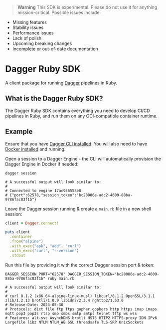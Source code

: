 > **Warning** This SDK is experimental. Please do not use it for anything
> mission-critical. Possible issues include:

- Missing features
- Stability issues
- Performance issues
- Lack of polish
- Upcoming breaking changes
- Incomplete or out-of-date documentation

# Dagger Ruby SDK

A client package for running [Dagger](https://dagger.io/) pipelines in Ruby.

## What is the Dagger Ruby SDK?

The Dagger Ruby SDK contains everything you need to develop CI/CD pipelines in Ruby, and run them on any OCI-compatible container runtime.

## Example

Ensure that you have [Dagger CLI installed](https://docs.dagger.io/cli/465058/install).
You will also need to have [Docker installed](https://docs.docker.com/engine/install/) and running.

Open a session to a Dagger Engine - the CLI will automatically provision the Dagger Engine in Docker if needed:

```console
dagger session

# A successful output will look similar to:
#
# Connected to engine 17ac956558e0
# {"port":62578,"session_token":"bc28086e-adc2-4609-88ba-9786fac83f1b"}
```

Leave the Dagger session running & create a `main.rb` file in a new shell session:

```ruby
client = Dagger.connect!

puts client
  .container
  .from("alpine")
  .with_exec("apk", "add", "curl")
  .with_exec("curl", "--version")
  .stdout
```

Run this file by providing it with the correct Dagger session port & token:

```console
DAGGER_SESSION_PORT="62578" DAGGER_SESSION_TOKEN="bc28086e-adc2-4609-88ba-9786fac83f1b" ruby main.rb

# A successful output will look similar to:
#
# curl 8.1.2 (x86_64-alpine-linux-musl) libcurl/8.1.2 OpenSSL/3.1.1 zlib/1.2.13 brotli/1.0.9 libidn2/2.3.4 nghttp2/1.53.0
# Release-Date: 2023-05-30
# Protocols: dict file ftp ftps gopher gophers http https imap imaps mqtt pop3 pop3s rtsp smb smbs smtp smtps telnet tftp ws wss
# Features: alt-svc AsynchDNS brotli HSTS HTTP2 HTTPS-proxy IDN IPv6 Largefile libz NTLM NTLM_WB SSL threadsafe TLS-SRP UnixSockets
```
